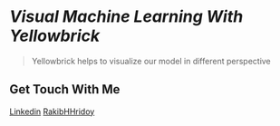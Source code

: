 # *Visual Machine Learning With Yellowbrick*

>Yellowbrick helps to visualize our model in different perspective

## Get Touch With Me
[Linkedin](https://linkedin.com/in/rakibhhridoy)
[RakibHHridoy](https://rakibhhridoy.github.io)

